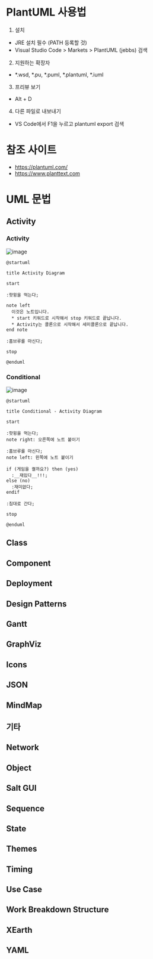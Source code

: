 # PlantUML 사용법

1. 설치
  - JRE 설치 필수 (PATH 등록할 것)
  - Visual Studio Code > Markets > PlantUML (jebbs) 검색
2. 지원하는 확장자
  - *.wsd, *.pu, *.puml, *.plantuml, *.iuml
3. 프리뷰 보기
  - Alt + D
4. 다른 파일로 내보내기
  - VS Code에서 F1을 누르고 plantuml export 검색

# 참조 사이트

- <https://plantuml.com/>
- <https://www.planttext.com>

# UML 문법

## Activity

### Activity

![image](https://github.com/Soonbum/How_to_PlantUML/assets/16474083/39cba7c2-d93e-4b00-b7f6-c90c55fdf8f4)


```
@startuml

title Activity Diagram

start

:핫윙을 먹는다;

note left
  이것은 노트입니다.
  * start 키워드로 시작해서 stop 키워드로 끝납니다.
  * Activity는 콜론으로 시작해서 세미콜론으로 끝납니다.
end note

:홈브루를 마신다;

stop

@enduml
```

### Conditional

![image](https://github.com/Soonbum/How_to_PlantUML/assets/16474083/096ec47d-5a28-4292-a246-b440dee6b3ea)

```
@startuml

title Conditional - Activity Diagram 

start

:핫윙을 먹는다;
note right: 오른쪽에 노트 붙이기

:홈브루를 마신다;
note left: 왼쪽에 노트 붙이기

if (게임을 켤까요?) then (yes)
  :__재밌다__!!!;
else (no)
  :재미없다;
endif

:침대로 간다;

stop

@enduml
```

## Class

## Component

## Deployment

## Design Patterns

## Gantt

## GraphViz

## Icons

## JSON

## MindMap

## 기타

## Network

## Object

## Salt GUI

## Sequence

## State

## Themes

## Timing

## Use Case

## Work Breakdown Structure

## XEarth

## YAML
